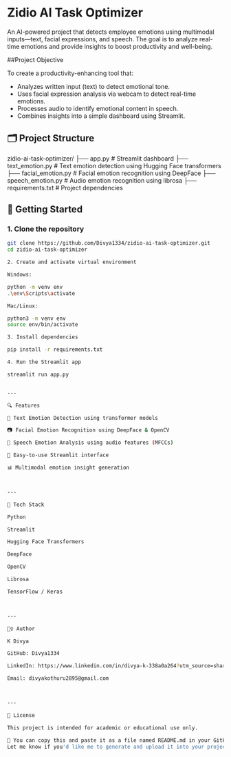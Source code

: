 
# Zidio AI Task Optimizer

An AI-powered project that detects employee emotions using multimodal inputs—text, facial expressions, and speech. The goal is to analyze real-time emotions and provide insights to boost productivity and well-being.

##Project Objective

To create a productivity-enhancing tool that:
- Analyzes written input (text) to detect emotional tone.
- Uses facial expression analysis via webcam to detect real-time emotions.
- Processes audio to identify emotional content in speech.
- Combines insights into a simple dashboard using Streamlit.

## 🗂 Project Structure

zidio-ai-task-optimizer/ ├── app.py                  # Streamlit dashboard ├── text_emotion.py         # Text emotion detection using Hugging Face transformers ├── facial_emotion.py       # Facial emotion recognition using DeepFace ├── speech_emotion.py       # Audio emotion recognition using librosa ├── requirements.txt        # Project dependencies

## 🚀 Getting Started

### 1. Clone the repository

```bash
git clone https://github.com/Divya1334/zidio-ai-task-optimizer.git
cd zidio-ai-task-optimizer

2. Create and activate virtual environment

Windows:

python -m venv env
.\env\Scripts\activate

Mac/Linux:

python3 -m venv env
source env/bin/activate

3. Install dependencies

pip install -r requirements.txt

4. Run the Streamlit app

streamlit run app.py


---

🔍 Features

💬 Text Emotion Detection using transformer models

📷 Facial Emotion Recognition using DeepFace & OpenCV

🎤 Speech Emotion Analysis using audio features (MFCCs)

🧩 Easy-to-use Streamlit interface

📊 Multimodal emotion insight generation



---

🧰 Tech Stack

Python

Streamlit

Hugging Face Transformers

DeepFace

OpenCV

Librosa

TensorFlow / Keras



---

🙋‍♀ Author

K Divya

GitHub: Divya1334

LinkedIn: https://www.linkedin.com/in/divya-k-338a0a264?utm_source=share&utm_campaign=share_via&utm_content=profile&utm_medium=android_app

Email: divyakothuru2895@gmail.com



---

📜 License

This project is intended for academic or educational use only.

📌 You can copy this and paste it as a file named README.md in your GitHub repo.  
Let me know if you'd like me to generate and upload it into your project folder for you.
